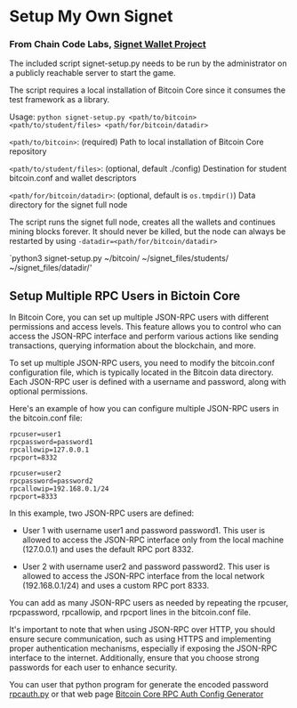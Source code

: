 # Setup My Own Signet

### From Chain Code Labs, [Signet Wallet Project](https://github.com/chaincodelabs/signet-wallet-project) ###

The included script signet-setup.py needs to be run by the administrator on a publicly reachable server to start the game.

The script requires a local installation of Bitcoin Core since it consumes the test framework as a library.

Usage: `python signet-setup.py <path/to/bitcoin> <path/to/student/files> <path/for/bitcoin/datadir>`

`<path/to/bitcoin>`: (required) Path to local installation of Bitcoin Core repository

`<path/to/student/files>`: (optional, default ./config) Destination for student bitcoin.conf and wallet descriptors

`<path/for/bitcoin/datadir>`: (optional, default is `os.tmpdir()`) Data directory for the signet full node

The script runs the signet full node, creates all the wallets and continues mining blocks forever. It should never be killed, but the node can always be restarted by using `-datadir=<path/for/bitcoin/datadir>`


`python3 signet-setup.py ~/bitcoin/ ~/signet_files/students/ ~/signet_files/datadir/'

## Setup Multiple RPC Users in Bictoin Core ##

In Bitcoin Core, you can set up multiple JSON-RPC users with different permissions and access levels. This feature allows you to control who can access the JSON-RPC interface and perform various actions like sending transactions, querying information about the blockchain, and more.

To set up multiple JSON-RPC users, you need to modify the bitcoin.conf configuration file, which is typically located in the Bitcoin data directory. Each JSON-RPC user is defined with a username and password, along with optional permissions.

Here's an example of how you can configure multiple JSON-RPC users in the bitcoin.conf file:

```
rpcuser=user1
rpcpassword=password1
rpcallowip=127.0.0.1
rpcport=8332

rpcuser=user2
rpcpassword=password2
rpcallowip=192.168.0.1/24
rpcport=8333
```
In this example, two JSON-RPC users are defined:

* User 1 with username user1 and password password1. This user is allowed to access the JSON-RPC interface only from the local machine (127.0.0.1) and uses the default RPC port 8332.

* User 2 with username user2 and password password2. This user is allowed to access the JSON-RPC interface from the local network (192.168.0.1/24) and uses a custom RPC port 8333.

You can add as many JSON-RPC users as needed by repeating the rpcuser, rpcpassword, rpcallowip, and rpcport lines in the bitcoin.conf file.

It's important to note that when using JSON-RPC over HTTP, you should ensure secure communication, such as using HTTPS and implementing proper authentication mechanisms, especially if exposing the JSON-RPC interface to the internet. Additionally, ensure that you choose strong passwords for each user to enhance security.

You can user that python program for generate the encoded password [rpcauth.py](https://github.com/bitcoin/bitcoin/blob/master/share/rpcauth/rpcauth.py) or that web page [Bitcoin Core RPC Auth Config Generator](https://jlopp.github.io/bitcoin-core-rpc-auth-generator/)
